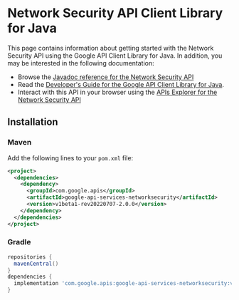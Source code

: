 # Network Security API Client Library for Java



This page contains information about getting started with the Network Security API
using the Google API Client Library for Java. In addition, you may be interested
in the following documentation:

* Browse the [Javadoc reference for the Network Security API][javadoc]
* Read the [Developer's Guide for the Google API Client Library for Java][google-api-client].
* Interact with this API in your browser using the [APIs Explorer for the Network Security API][api-explorer]

## Installation

### Maven

Add the following lines to your `pom.xml` file:

```xml
<project>
  <dependencies>
    <dependency>
      <groupId>com.google.apis</groupId>
      <artifactId>google-api-services-networksecurity</artifactId>
      <version>v1beta1-rev20220707-2.0.0</version>
    </dependency>
  </dependencies>
</project>
```

### Gradle

```gradle
repositories {
  mavenCentral()
}
dependencies {
  implementation 'com.google.apis:google-api-services-networksecurity:v1beta1-rev20220707-2.0.0'
}
```

[javadoc]: https://googleapis.dev/java/google-api-services-networksecurity/latest/index.html
[google-api-client]: https://github.com/googleapis/google-api-java-client/
[api-explorer]: https://developers.google.com/apis-explorer/#p/networksecurity/v1/
